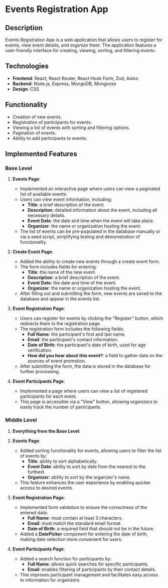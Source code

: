 # Events Registration App

## Description
Events Registration App is a web application that allows users to register for events, view event details, and organize them. The application features a user-friendly interface for creating, viewing, sorting, and filtering events.

## Technologies

- **Frontend**: React, React Router, React Hook Form, Zod, Axios
- **Backend**: Node.js, Express, MongoDB, Mongoose
- **Design**: CSS

## Functionality

- Creation of new events.
- Registration of participants for events.
- Viewing a list of events with sorting and filtering options.
- Pagination of events.
- Ability to add participants to events.

## Implemented Features

### Base Level

1. **Events Page**:
   - Implemented an interactive page where users can view a paginated list of available events.
   - Users can view event information, including:
     - **Title**: a brief description of the event.
     - **Description**: detailed information about the event, including all necessary details.
     - **Event Date**: the date and time when the event will take place.
     - **Organizer**: the name or organization hosting the event.
   - The list of events can be pre-populated in the database manually or via a seed script, simplifying testing and demonstration of functionality.

2. **Create Event Page**:
   - Added the ability to create new events through a create event form.
   - The form includes fields for entering:
     - **Title**: the name of the new event.
     - **Description**: a brief description of the event.
     - **Event Date**: the date and time of the event.
     - **Organizer**: the name or organization hosting the event.
   - After filling out and submitting the form, new events are saved to the database and appear in the events list.

3. **Event Registration Page**:
   - Users can register for events by clicking the "Register" button, which redirects them to the registration page.
   - The registration form includes the following fields:
     - **Full Name**: the participant's first and last name.
     - **Email**: the participant's contact information.
     - **Date of Birth**: the participant's date of birth, used for age verification.
     - **How did you hear about this event?**: a field to gather data on the sources of event promotion.
   - After submitting the form, the data is stored in the database for further processing.

4. **Event Participants Page**:
   - Implemented a page where users can view a list of registered participants for each event.
   - This page is accessible via a "View" button, allowing organizers to easily track the number of participants.

### Middle Level

1. **Everything from the Base Level**.
  
2. **Events Page**:
   - Added sorting functionality for events, allowing users to filter the list of events by:
     - **Title**: ability to sort alphabetically.
     - **Event Date**: ability to sort by date from the nearest to the furthest.
     - **Organizer**: ability to sort by the organizer's name.
   - This feature enhances the user experience by enabling quicker access to desired events.

3. **Event Registration Page**:
   - Implemented form validation to ensure the correctness of the entered data:
     - **Full Name**: must contain at least 3 characters.
     - **Email**: must match the standard email format.
     - **Date of Birth**: a required field that should not be in the future.
   - Added a **DatePicker** component for entering the date of birth, making date selection more convenient for users.

4. **Event Participants Page**:
   - Added a search function for participants by:
     - **Full Name**: allows quick searches for specific participants.
     - **Email**: enables filtering of participants by their contact details.
   - This improves participant management and facilitates easy access to information for organizers.

